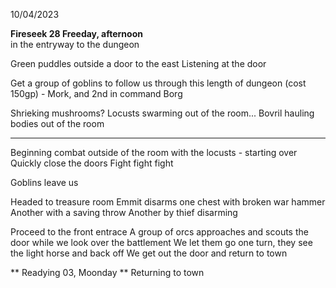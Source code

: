 10/04/2023

**Fireseek 28 Freeday, afternoon**  
in the entryway to the dungeon

Green puddles outside a door to the east
Listening at the door

Get a group of goblins to follow us through this length of dungeon (cost 150gp) - Mork, and 2nd in command Borg

Shrieking mushrooms? Locusts swarming out of the room... Bovril hauling bodies out of the room
___

Beginning combat outside of the room with the locusts - starting over
	Quickly close the doors
	Fight fight fight

Goblins leave us

Headed to treasure room
Emmit disarms one chest with broken war hammer
Another with a saving throw
Another by thief disarming

Proceed to the front entrace
A group of orcs approaches and scouts the door while we look over the battlement
We let them go one turn, they see the light horse and back off
We get out the door and return to town

** Readying 03, Moonday **
Returning to town

